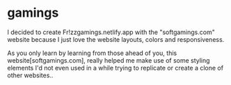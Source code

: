 # gamings
I decided to create Fr!zzgamings.netlify.app with the "softgamings.com" website because I just love the website layouts, colors and responsiveness.

As you only learn by learning from those ahead of you, this website[softgamings.com], really helped me make use of some styling elements I'd not even used in a while trying to replicate or create a clone of other websites..
